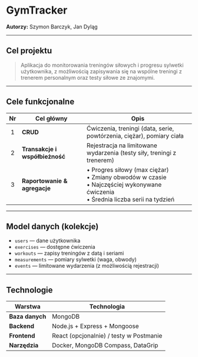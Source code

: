# GymTracker

**Autorzy:** Szymon Barczyk, Jan Dyląg

---

## Cel projektu

> Aplikacja do monitorowania treningów siłowych i progresu sylwetki użytkownika, z możliwością zapisywania się na wspólne treningi z trenerem personalnym oraz testy siłowe ze znajomymi.

---

## Cele funkcjonalne

| Nr  | Cel główny                     | Opis                                                                                                                                  |
| :-: | ------------------------------ | ------------------------------------------------------------------------------------------------------------------------------------- |
|  1  | **CRUD**                       | Ćwiczenia, treningi (data, serie, powtórzenia, ciężar), pomiary ciała                                                                 |
|  2  | **Transakcje i współbieżność** | Rejestracja na limitowane wydarzenia (testy siły, treningi z trenerem)                                                                |
|  3  | **Raportowanie & agregacje**   | • Progres siłowy (max ciężar)<br>• Zmiany obwodów w czasie<br>• Najczęściej wykonywane ćwiczenia<br>• Średnia liczba serii na tydzień |

---

## Model danych (kolekcje)

- `users` — dane użytkownika
- `exercises` — dostępne ćwiczenia
- `workouts` — zapisy treningów z datą i seriami
- `measurements` — pomiary sylwetki (waga, obwody)
- `events` — limitowane wydarzenia (z możliwością rejestracji)

---

## Technologie

| Warstwa         | Technologia                             |
| --------------- | --------------------------------------- |
| **Baza danych** | MongoDB                                 |
| **Backend**     | Node.js + Express + Mongoose            |
| **Frontend**    | React (opcjonalnie) / testy w Postmanie |
| **Narzędzia**   | Docker, MongoDB Compass, DataGrip       |
